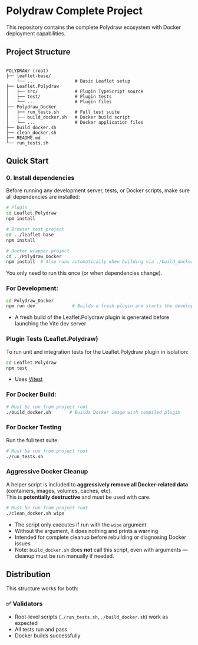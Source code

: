 # Polydraw Complete Project

This repository contains the complete Polydraw ecosystem with Docker deployment capabilities.

## Project Structure

```

POLYDRAW/ (root)
├── leaflet-base/
    └── ...               # Basic Leaflet setup
├── Leaflet.Polydraw
│   ├── src/              # Plugin TypeScript source
│   ├── test/             # Plugin tests
│   └── ...               # Plugin files
├── Polydraw_Docker
│   ├── run_tests.sh      # Full test suite
│   ├── build_docker.sh   # Docker build script
│   └── ...               # Docker application files
├── build_docker.sh
├── clean_docker.sh
├── README.md
└── run_tests.sh
```

## Quick Start

### 0. Install dependencies

Before running any development server, tests, or Docker scripts, make sure all dependencies are installed:

```bash
# Plugin
cd Leaflet.Polydraw
npm install

# Browser test project
cd ../leaflet-base
npm install

# Docker wrapper project
cd ../Polydraw_Docker
npm install  # Also runs automatically when building via ./build_docker.sh
```

You only need to run this once (or when dependencies change).

### For Development:

```bash
cd Polydraw_Docker
npm run dev              # Builds a fresh plugin and starts the development server
```

- A fresh build of the Leaflet.Polydraw plugin is generated before launching the Vite dev server

### Plugin Tests (Leaflet.Polydraw)

To run unit and integration tests for the Leaflet.Polydraw plugin in isolation:

```bash
cd Leaflet.Polydraw
npm test
```

- Uses [Vitest](https://vitest.dev/)

### For Docker Build:

```bash
# Must be run from project root
./build_docker.sh       # Builds Docker image with compiled plugin
```

### For Docker Testing

Run the full test suite:

```bash
# Must be run from project root
./run_tests.sh
```

### Aggressive Docker Cleanup

A helper script is included to **aggressively remove all Docker-related data** (containers, images, volumes, caches, etc).  
This is **potentially destructive** and must be used with care.

```bash
# Must be run from project root
./clean_docker.sh wipe
```

- The script only executes if run with the `wipe` argument
- Without the argument, it does nothing and prints a warning
- Intended for complete cleanup before rebuilding or diagnosing Docker issues
- Note: `build_docker.sh` does **not** call this script, even with arguments — cleanup must be run manually if needed.

## Distribution

This structure works for both:

### ✅ Validators

- Root-level scripts (`./run_tests.sh`, `./build_docker.sh`) work as expected
- All tests run and pass
- Docker builds successfully
